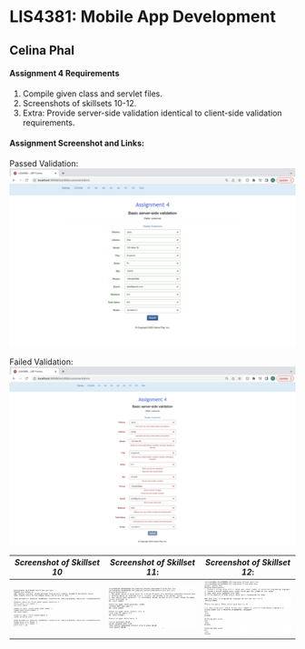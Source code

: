 
# LIS4381: Mobile App Development

## Celina Phal

#### Assignment 4 Requirements

1. Compile given class and servlet files. 
2. Screenshots of skillsets 10-12.
3. Extra: Provide server-side validation identical to client-side validation requirements. 

#### Assignment Screenshot and Links: 
Passed Validation:
![img1](img/img1.png)

Failed Validation:
![img1](img/img2.png)


| *Screenshot of Skillset 10*      | *Screenshot of Skillset 11*: | *Screenshot of Skillset 12*:     |
| :----:       |    :----:   |          :----: |
| ![Skillset4](img/q10.png) | ![Skillset5](img/q11.png) | ![Skillset6](img/Q12.png) |
